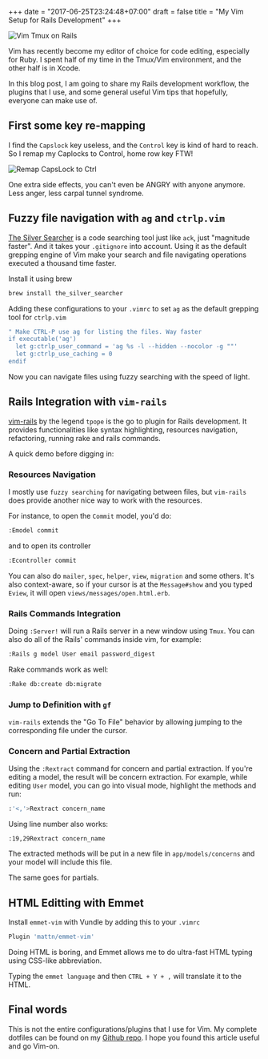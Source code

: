 +++
date = "2017-06-25T23:24:48+07:00"
draft = false
title = "My Vim Setup for Rails Development"
+++

![Vim Tmux on Rails](/images/vim_tmux_on_rails.png)

Vim has recently become my editor of choice for code editing, especially for Ruby. I spent half of my time in the Tmux/Vim environment, and the other half is in Xcode. 

In this blog post, I am going to share my Rails development workflow, the plugins that I use, and some general useful Vim tips that hopefully, everyone can make use of.

## First some key re-mapping

I find the `Capslock` key useless, and the `Control` key is kind of hard to reach. So I remap my Caplocks to Control, home row key FTW!

![Remap CapsLock to Ctrl](/images/caplocks_to_control_key_remapping.png)

One extra side effects, you can't even be ANGRY with anyone anymore. Less anger, less carpal tunnel syndrome.

## Fuzzy file navigation with `ag` and `ctrlp.vim`

[The Silver Searcher](https://github.com/ggreer/the_silver_searcher) is a code searching tool just like `ack`, just "magnitude faster". And it takes your `.gitignore` into account. Using it as the default grepping engine of Vim make your search and file navigating operations executed a thousand time faster.

Install it using brew

```bash
brew install the_silver_searcher
```

Adding these configurations to your `.vimrc` to set `ag` as the default grepping tool for `ctrlp.vim`

```bash
" Make CTRL-P use ag for listing the files. Way faster
if executable('ag')
  let g:ctrlp_user_command = 'ag %s -l --hidden --nocolor -g ""'
  let g:ctrlp_use_caching = 0
endif
```

Now you can navigate files using fuzzy searching with the speed of light.

<script type="text/javascript" src="https://asciinema.org/a/77OkkZUSLiukEOU3fBwcltpmV.js" id="asciicast-77OkkZUSLiukEOU3fBwcltpmV" async></script>

## Rails Integration with `vim-rails`

[vim-rails](https://github.com/tpope/vim-rails) by the legend `tpope` is the go to plugin for Rails development. It provides functionalities like syntax highlighting, resources navigation, refactoring, running rake and rails commands.

A quick demo before digging in:

<script type="text/javascript" src="https://asciinema.org/a/RZqNhheHMeTGEhYXDf14eN7YM.js" id="asciicast-RZqNhheHMeTGEhYXDf14eN7YM" async></script>

### Resources Navigation

I mostly use `fuzzy searching` for navigating between files, but `vim-rails` does provide another nice way to work with the resources.

For instance, to open the `Commit` model, you'd do:

```bash
:Emodel commit
```

and to open its controller

```bash
:Econtroller commit
```

You can also do `mailer`, `spec`, `helper`, `view`, `migration` and some others. It's also context-aware, so if your cursor is at the `Message#show` and you typed `Eview`, it will open `views/messages/open.html.erb`. 

### Rails Commands Integration

Doing `:Server!` will run a Rails server in a new window using `Tmux`. You can also do all of the Rails' commands inside vim, for example:

```bash
:Rails g model User email password_digest
```

Rake commands work as well:

```bash
:Rake db:create db:migrate
```

### Jump to Definition with `gf`

`vim-rails` extends the "Go To File" behavior by allowing jumping to the corresponding file under the cursor.

<script type="text/javascript" src="https://asciinema.org/a/PMT5PKVTQKMdzrXNRQnoWwDaw.js" id="asciicast-PMT5PKVTQKMdzrXNRQnoWwDaw" async></script>  

### Concern and Partial Extraction

Using the `:Rextract` command for concern and partial extraction. If you're editing a model, the result will be concern extraction. For example, while editing `User` model, you can go into visual mode, highlight the methods and run:

```bash
:'<,'>Rextract concern_name
``` 

Using line number also works:

```
:19,29Rextract concern_name
```

The extracted methods will be put in a new file in `app/models/concerns` and your model will include this file.

The same goes for partials.

<script type="text/javascript" src="https://asciinema.org/a/2JuNB2oftMh1pBXSZ6mel7RHM.js" id="asciicast-2JuNB2oftMh1pBXSZ6mel7RHM" async></script>

## HTML Editting with Emmet

Install `emmet-vim` with Vundle by adding this to your `.vimrc`

```bash
Plugin 'mattn/emmet-vim'
```

Doing HTML is boring, and Emmet allows me to do ultra-fast HTML typing using CSS-like abbreviation. 

Typing the `emmet language` and then `CTRL + Y + ,` will translate it to the HTML.

<script type="text/javascript" src="https://asciinema.org/a/4izI9n4VpD8DV1KutHmET5hJB.js" id="asciicast-4izI9n4VpD8DV1KutHmET5hJB" async></script>

## Final words

This is not the entire configurations/plugins that I use for Vim. My complete dotfiles can be found on my [Github repo](https://github.com/khoi/dotfiles). I hope you found this article useful and go Vim-on.
